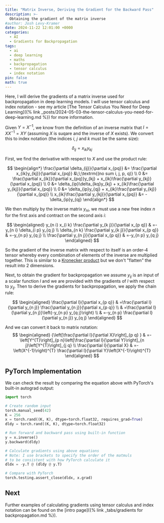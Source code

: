 ```yaml
---
title: "Matrix Inverse, Deriving the Gradient for the Backward Pass"
description: >-
  Obtaining the gradient of the matrix inverse
#author: Josh Levy-Kramer
date: 2024-11-22 12:01:00 +0000
categories:
  - AI
  - Gradients for Backpropagation
tags:
  - ai
  - deep learning
  - maths
  - backpropagation
  - tensor calculus
  - index notation
pin: false
math: true
---
```


Here, I will derive the gradients of a matrix inverse used for backpropagation in deep learning models. I will use tensor calculus and index notation - see my article [The Tensor Calculus You Need for Deep Learning]({% link _posts/2024-05-03-the-tensor-calculus-you-need-for-deep-learning.md %}) for more information.

Given $Y=X^{-1}$, we know from the definition of an inverse matrix that $I=X X^{-1}=X Y$ (assuming $X$ is suqare and the inverse of $X$ exists). We convert this to index notation (the indices $i$, $j$ and $k$ must be the same size):

$$
\delta_{i j}=x_{i k} y_{k j}
$$

First, we find the derivative with respect to $X$ and use the product rule:

$$
\begin{align*}
\frac{\partial \delta_{ij}}{\partial x_{pq}} &= \frac{\partial x_{ik}y_{kj}}{\partial x_{pq}} &\;\;\textrm{(no sum i, j, p, q)} \\ 
0 &= \frac{\partial x_{ik}}{\partial x_{pq}}y_{kj} + x_{ik}\frac{\partial y_{kj}}{\partial x_{pq}} \\ 
0 &= \delta_{ip}\delta_{kq}y_{kj} + x_{ik}\frac{\partial y_{kj}}{\partial x_{pq}} \\ 
0 &= \delta_{ip}y_{qj} + x_{ik}\frac{\partial y_{kj}}{\partial x_{pq}} \\ 
x_{ik}\frac{\partial y_{kj}}{\partial x_{pq}} &= -\delta_{ip}y_{qj}
\end{align*}
$$

We then multiply by the inverse matrix $y_{n i}$, we must use a new free index $n$ for the first axis and contract on the second axis $i$:

$$
\begin{aligned}
y_{n i} x_{i k} \frac{\partial y_{k j}}{\partial x_{p q}} & =-y_{n i} \delta_{i p} y_{q j} \\
\delta_{n k} \frac{\partial y_{k j}}{\partial x_{p q}} & =-y_{n p} y_{q j} \\
\frac{\partial y_{n j}}{\partial x_{p q}} & =-y_{n p} y_{q j}
\end{aligned}
$$

So the gradient of the inverse matrix with respect to itself is an order-4 tensor whereby every combination of elements of the inverse are multiplied together. This is similar to a [Kronecker product](https://en.wikipedia.org/wiki/Kronecker_product) but we don't "flatten" the result into 2 dimensions.

Next, to obtain the gradient for backpropagation we assume $y_{i j}$ is an input of a scalar function $l$ and we are provided with the gradients of $l$ with respect to $y_{i j}$. Then to derive the gradients for backpropagation, we apply the chain rule:


$$
\begin{aligned}
\frac{\partial l}{\partial x_{p q}} & =\frac{\partial l}{\partial y_{n j}} \frac{\partial y_{n j}}{\partial x_{p q}} \\
& =\frac{\partial l}{\partial y_{n j}}\left(-y_{n p} y_{q j}\right) \\
& =-y_{n p} \frac{\partial l}{\partial y_{n j}} y_{q j}
\end{aligned}
$$



And we can convert it back to matrix notation:
$$
\begin{aligned}
{\left[\frac{\partial l}{\partial X}\right]_{p q} } & =-\left[Y^{T}\right]_{p n}\left[\frac{\partial l}{\partial Y}\right]_{n j}\left[Y^{T}\right]_{j q} \\
\frac{\partial l}{\partial X} & =-\left(X^{-1}\right)^{T} \frac{\partial l}{\partial Y}\left(X^{-1}\right)^{T}
\end{aligned}
$$



## PyTorch Implementation

We can check the result by comparing the equation above with PyTorch's built-in autograd output:

```python
import torch

# Create random input
torch.manual_seed(42)
K = 256
x = torch.rand((K, K), dtype=torch.float32, requires_grad=True)
dldy = torch.rand((K, K), dtype=torch.float32)

# Run forward and backward pass using built-in function
y = x.inverse()
y.backward(dldy)

# Calculate gradients using above equations
# Note: I use brackets to specify the order of the matmuls
# to be consistent with how PyTorch calculate it
dldx = -y.T @ (dldy @ y.T)

# Compare with PyTorch
torch.testing.assert_close(dldx, x.grad)
```

## Next

Further examples of calculating gradients using tensor calculus and index notation can be found on the [intro page]({% link _tabs/gradients for backpropagation.md %}).
